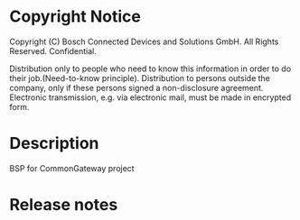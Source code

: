 # Copyright Notice
Copyright (C) Bosch Connected Devices and Solutions GmbH. All Rights Reserved. Confidential.

Distribution only to people who need to know this information in order to do their job.(Need-to-know principle). 
Distribution to persons outside the company, only if these persons signed a non-disclosure agreement. 
Electronic transmission, e.g. via electronic mail, must be made in encrypted form.

# Description
BSP for CommonGateway project

# Release notes

